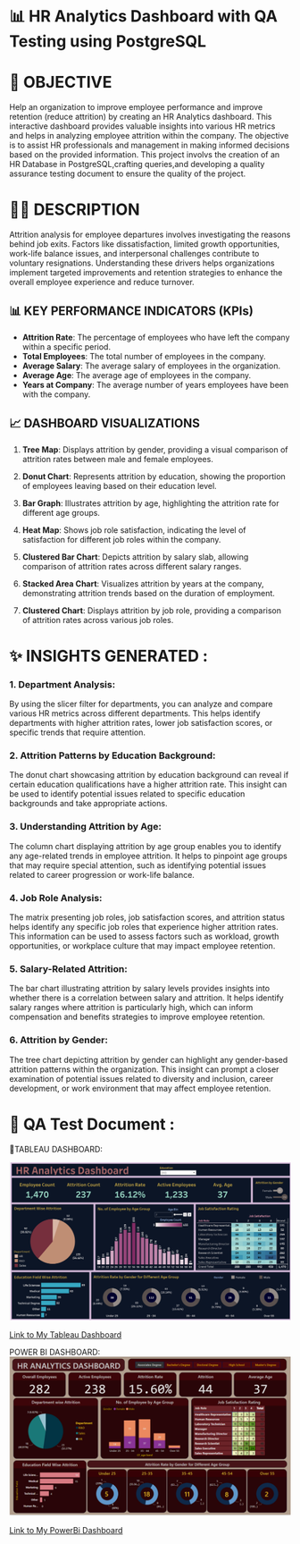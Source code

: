 # 📊 HR  Analytics Dashboard with QA Testing using PostgreSQL

#  📜 OBJECTIVE 
Help an organization to improve employee performance and improve retention (reduce attrition) by creating an HR Analytics dashboard.
This interactive dashboard provides valuable insights into various HR metrics and helps in analyzing employee attrition within the company. The objective is to assist HR professionals and management in making informed decisions based on the provided information.
This project involvs the creation of an HR Database in PostgreSQL,crafting queries,and developing a quality assurance testing document to ensure the quality of the project.

#  👨‍💻 DESCRIPTION
Attrition analysis for employee departures involves investigating the reasons behind job exits. Factors like dissatisfaction, limited growth opportunities, work-life balance issues,
and interpersonal challenges contribute to voluntary resignations. Understanding these drivers helps organizations implement targeted improvements and retention strategies to enhance the overall
employee experience and reduce turnover.

## 📊 KEY PERFORMANCE INDICATORS (KPIs)

- **Attrition Rate**: The percentage of employees who have left the company within a specific period.
- **Total Employees**: The total number of employees in the company.
- **Average Salary**: The average salary of employees in the organization.
- **Average Age**: The average age of employees in the company.
- **Years at Company**: The average number of years employees have been with the company.

## 📈 DASHBOARD VISUALIZATIONS

1. **Tree Map**: Displays attrition by gender, providing a visual comparison of attrition rates between male and female employees.

2. **Donut Chart**: Represents attrition by education, showing the proportion of employees leaving based on their education level.

3. **Bar Graph**: Illustrates attrition by age, highlighting the attrition rate for different age groups.

4. **Heat Map**: Shows job role satisfaction, indicating the level of satisfaction for different job roles within the company.

5. **Clustered Bar Chart**: Depicts attrition by salary slab, allowing comparison of attrition rates across different salary ranges.

6. **Stacked Area Chart**: Visualizes attrition by years at the company, demonstrating attrition trends based on the duration of employment.

7. **Clustered Chart**: Displays attrition by job role, providing a comparison of attrition rates across various job roles.

#  ✨ INSIGHTS GENERATED :

### 1. Department Analysis: 
By using the slicer filter for departments, you can analyze and compare various HR metrics across different departments. This helps identify departments with higher attrition rates, lower job satisfaction scores, or specific trends that require attention.

### 2. Attrition Patterns by Education Background: 
The donut chart showcasing attrition by education background can reveal if certain education qualifications have a higher attrition rate. This insight can be used to identify potential issues related to specific education backgrounds and take appropriate actions.

### 3. Understanding Attrition by Age: 
The column chart displaying attrition by age group enables you to identify any age-related trends in employee attrition. It helps to pinpoint age groups that may require special attention, such as identifying potential issues related to career progression or work-life balance.

### 4. Job Role Analysis: 
The matrix presenting job roles, job satisfaction scores, and attrition status helps identify any specific job roles that experience higher attrition rates. This information can be used to assess factors such as workload, growth opportunities, or workplace culture that may impact employee retention.

### 5. Salary-Related Attrition: 
The bar chart illustrating attrition by salary levels provides insights into whether there is a correlation between salary and attrition. It helps identify salary ranges where attrition is particularly high, which can inform compensation and benefits strategies to improve employee retention.

### 6. Attrition by Gender: 
The tree chart depicting attrition by gender can highlight any gender-based attrition patterns within the organization. This insight can prompt a closer examination of potential issues related to diversity and inclusion, career development, or work environment that may affect employee retention.


#  🔄 QA Test Document :

💼TABLEAU DASHBOARD:

![Tableau Dashboard ](https://github.com/ShivalikaRastogi/HR-Analytics-Tableau/blob/main/Dashboard%20picture.png)

[Link to My Tableau Dashboard](https://www.novypro.com/project/hr-analytics--13)


POWER BI DASHBOARD:
![Poerbi Dashboard ](https://github.com/ShivalikaRastogi/HR-Analysis-PowerBi/blob/main/Dashboard%20img.png)

[Link to My PowerBi Dashboard](https://www.novypro.com/project/hr-analytics-dashboard-185)
